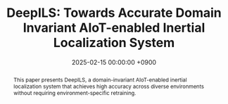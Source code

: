 ---
title: "DeepILS: Towards Accurate Domain Invariant AIoT-enabled Inertial Localization System"
date: 2025-02-15 00:00:00 +0900
selected: true
pub: "IEEE Internet of Things Journal"
pub_date: "2025"
abstract: >-
  This paper presents DeepILS, a domain-invariant AIoT-enabled inertial localization system that achieves high accuracy across diverse environments without requiring environment-specific retraining.
# cover: /assets/images/covers/deepils.jpg
authors:
  - Omer Tariq
  - B. Dastagir
  - M. Bilal
  - D. Han
links:
  Paper: https://doi.org/10.1109/JIOT.2025.3538938
  Code: https://github.com/OmerTariq-KAIST/DeepILS-IoT-Journal-2025
---